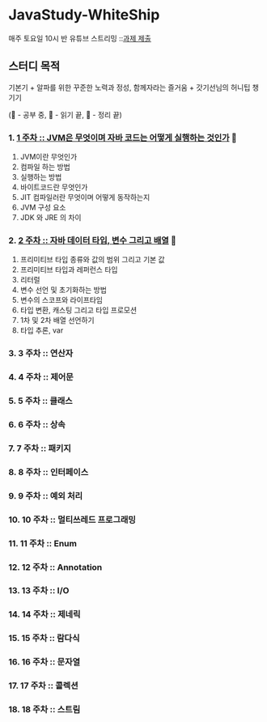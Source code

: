 # JavaStudy-WhiteShip
매주 토요일 10시 반 유튜브 스트리밍
    ::[과제 제출](https://github.com/whiteship/live-study/issues)
## 스터디 목적
기본기 + 알파를 위한 꾸준한 노력과 정성, 함께자라는 즐거움 + 갓기선님의 허니팁 챙기기

(:open_book: - 공부 중, :ledger: - 읽기 끝, :closed_book: - 정리 끝)

### 1. [1 주차 :: JVM은 무엇이며 자바 코드는 어떻게 실행하는 것인가](https://github.com/accidentlywoo/TIL/tree/main/JavaStudy-WhiteShip/Week1-JVM-HowToRunJavaCode) :closed_book:
1. JVM이란 무엇인가
2. 컴파일 하는 방법
3. 실행하는 방법
4. 바이트코드란 무엇인가
5. JIT 컴파일러란 무엇이며 어떻게 동작하는지
6. JVM 구성 요소
7. JDK 와 JRE 의 차이
  
### 2. [2 주차 :: 자바 데이터 타입, 변수 그리고 배열](https://github.com/accidentlywoo/TIL/tree/main/JavaStudy-WhiteShip/Week2-Java-DataType-Variable-Array) :open_book:
1. 프리미티브 타입 종류와 값의 범위 그리고 기본 값
2. 프리미티브 타입과 레퍼런스 타입
3. 리터럴
4. 변수 선언 및 초기화하는 방법
5. 변수의 스코프와 라이프타임
6. 타입 변환, 캐스팅 그리고 타입 프로모션
7. 1차 및 2차 배열 선언하기
8. 타입 추론, var
### 3. 3 주차 :: 연산자
### 4. 4 주차 :: 제어문
### 5. 5 주차 :: 클래스
### 6. 6 주차 :: 상속
### 7. 7 주차 :: 패키지
### 8. 8 주차 :: 인터페이스
### 9. 9 주차 :: 예외 처리
### 10. 10 주차 :: 멀티쓰레드 프로그래밍
### 11. 11 주차 :: Enum
### 12. 12 주차 :: Annotation
### 13. 13 주차 :: I/O
### 14. 14 주차 :: 제네릭
### 15. 15 주차 :: 람다식
### 16. 16 주차 :: 문자열
### 17. 17 주차 :: 콜렉션
### 18. 18 주차 :: 스트림